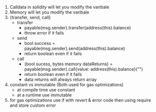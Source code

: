 1. Calldata in solidity will let you modify the varibale
2. Memory will let you modify the varibale
3. {transfer, send, call}
    - transfer 
        - payable(msg.sender).transfer(address(this).balance)
        - throw error if it fails
    - send
        - bool success = payable(msg.sender).send(address(this).balance)
        - return boolean even if it fails
    - call
        - (bool sucess, bytes memory dataReturns) = payable(msg.sender).call{value: address(this).balance}("")
        - return boolean even if it fails
        - data returns will always return array
4. constant vs immutable (Both used for gas optimizations)
    - at compile time use constant
    - at a runtime use immutable
5. for gas optimizations use if with revert & error code then using require and store custom error